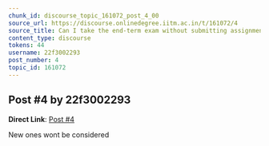 ```yaml
---
chunk_id: discourse_topic_161072_post_4_00
source_url: https://discourse.onlinedegree.iitm.ac.in/t/161072/4
source_title: Can I take the end-term exam without submitting assignments if I missed it due to an emergency?
content_type: discourse
tokens: 44
username: 22f3002293
post_number: 4
topic_id: 161072
---
```


## Post #4 by 22f3002293

**Direct Link**: [Post #4](https://discourse.onlinedegree.iitm.ac.in/t/161072/4)

New ones wont be considered
